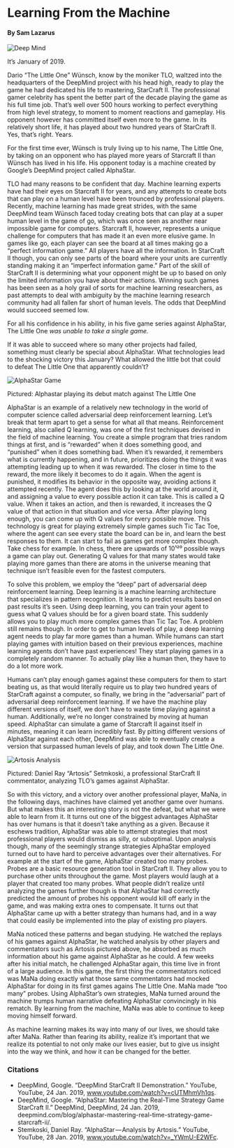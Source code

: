 # Learning From the Machine
#### By Sam Lazarus

![Deep Mind](https://cdn-images-1.medium.com/max/2600/0*NFjaeBpAtq01Urqz)

It’s January of 2019.

Dario “The Little One” Wünsch, know by the moniker TLO, waltzed into the headquarters of the DeepMind project with his head high, ready to play the game he had dedicated his life to mastering, StarCraft II. The professional gamer celebrity has spent the better part of the decade playing the game as his full time job. That’s well over 500 hours working to perfect everything from high level strategy, to moment to moment reactions and gameplay. His opponent however has committed itself even more to the game. In its relatively short life, it has played about two hundred years of StarCraft II. Yes, that’s right. Years.

For the first time ever, Wünsch is truly living up to his name, The Little One, by taking on an opponent who has played more years of Starcraft II than Wünsch has lived in his life. His opponent today is a machine created by Google’s DeepMind project called AlphaStar.

TLO had many reasons to be confident that day. Machine learning experts have had their eyes on Starcraft II for years, and any attempts to create bots that can play on a human level have been trounced by professional players. Recently, machine learning has made great strides, with the same DeepMind team Wünsch faced today creating bots that can play at a super human level in the game of go, which was once seen as another near impossible game for computers. Starcraft II, however, represents a unique challenge for computers that has made it an even more elusive game. In games like go, each player can see the board at all times making go a “perfect information game.” All players have all the information. In StarCraft II though, you can only see parts of the board where your units are currently standing making it an “imperfect information game.” Part of the skill of StarCraft II is determining what your opponent might be up to based on only the limited information you have about their actions. Winning such games has been seen as a holy grail of sorts for machine learning researchers, as past attempts to deal with ambiguity by the machine learning research community had all fallen far short of human levels. The odds that DeepMind would succeed seemed low.

For all his confidence in his ability, in his five game series against AlphaStar, The Little One *was unable to take a single game.*

If it was able to succeed where so many other projects had failed, something must clearly be special about AlphaStar. What technologies lead to the shocking victory this January? What allowed the little bot that could to defeat The Little One that apparently couldn’t?

![AlphaStar Game](https://cdn-images-1.medium.com/max/1600/0*k2Bcc9eDj_fwvD1x.png)

Pictured: Alphastar playing its debut match against The Little One

AlphaStar is an example of a relatively new technology in the world of computer science called adversarial deep reinforcement learning. Let’s break that term apart to get a sense for what all that means. Reinforcement learning, also called Q learning, was one of the first techniques devised in the field of machine learning. You create a simple program that tries random things at first, and is “rewarded” when it does something good, and “punished” when it does something bad. When it’s rewarded, it remembers what is currently happening, and in future, prioritizes doing the things it was attempting leading up to when it was rewarded. The closer in time to the reward, the more likely it becomes to do it again. When the agent is punished, it modifies its behavior in the opposite way, avoiding actions it attempted recently. The agent does this by looking at the world around it, and assigning a value to every possible action it can take. This is called a Q value. When it takes an action, and then is rewarded, it increases the Q value of that action in that situation and vice versa. After playing long enough, you can come up with Q values for every possible move. This technology is great for playing extremely simple games such Tic Tac Toe, where the agent can see every state the board can be in, and learn the best responses to them. It can start to fail as games get more complex though. Take chess for example. In chess, there are upwards of 10¹²⁰ possible ways a game can play out. Generating Q values for that many states would take playing more games than there are atoms in the universe meaning that technique isn’t feasible even for the fastest computers.

To solve this problem, we employ the “deep” part of adversarial deep reinforcement learning. Deep learning is a machine learning architecture that specializes in pattern recognition. It learns to predict results based on past results it’s seen. Using deep learning, you can train your agent to guess what Q values should be for a given board state. This suddenly allows you to play much more complex games than Tic Tac Toe. A problem still remains though. In order to get to human levels of play, a deep learning agent needs to play far more games than a human. While humans can start playing games with intuition based on their previous experiences, machine learning agents don’t have past experiences! They start playing games in a completely random manner. To actually play like a human then, they have to do a lot more work.

Humans can’t play enough games against these computers for them to start beating us, as that would literally require us to play two hundred years of StarCraft against a computer, so finally, we bring in the “adversarial” part of adversarial deep reinforcement learning. If we have the machine play different versions of itself, we don’t have to waste time playing against a human. Additionally, we’re no longer constrained by moving at human speed. AlphaStar can simulate a game of Starcraft II against itself in minutes, meaning it can learn incredibly fast. By pitting different versions of AlphaStar against each other, DeepMind was able to eventually create a version that surpassed human levels of play, and took down The Little One.

![Artosis Analysis](https://cdn-images-1.medium.com/max/2600/1*G58RXOL-elClhxSRWej-hg.png)

Pictured: Daniel Ray “Artosis” Setmkoski, a professional StarCraft II commentator, analyzing TLO’s games against AlphaStar.

So with this victory, and a victory over another professional player, MaNa, in the following days, machines have claimed yet another game over humans. But what makes this an interesting story is not the defeat, but what we were able to learn from it. It turns out one of the biggest advantages AlphaStar has over humans is that it doesn’t take anything as a given. Because it eschews tradition, AlphaStar was able to attempt strategies that most professional players would dismiss as silly, or suboptimal. Upon analysis though, many of the seemingly strange strategies AlphaStar employed turned out to have hard to perceive advantages over their alternatives. For example at the start of the game, AlphaStar created too many probes. Probes are a basic resource generation tool in StarCraft II. They allow you to purchase other units throughout the game. Most players would laugh at a player that created too many probes. What people didn’t realize until analyzing the games further though is that AlphaStar had correctly predicted the amount of probes his opponent would kill off early in the game, and was making extra ones to compensate. It turns out that AlphaStar came up with a better strategy than humans had, and in a way that could easily be implemented into the play of existing pro players.

MaNa noticed these patterns and began studying. He watched the replays of his games against AlphaStar, he watched analysis by other players and commentators such as Artosis pictured above, he absorbed as much information about his game against AlphaStar as he could. A few weeks after his initial match, he challenged AlphaStar again, this time live in front of a large audience. In this game, the first thing the commentators noticed was MaNa doing exactly what those same commentators had mocked AlphaStar for doing in its first games agains The Little One. MaNa made “too many” probes. Using AlphaStar’s own strategies, MaNa turned around the machine trumps human narrative defeating AlphaStar convincingly in his rematch. By learning from the machine, MaNa was able to continue to keep moving himself forward.

As machine learning makes its way into many of our lives, we should take after MaNa. Rather than fearing its ability, realize it’s important that we realize its potential to not only make our lives easier, but to give us insight into the way we think, and how it can be changed for the better.

### Citations

- DeepMind, Google. “DeepMind StarCraft II Demonstration.” YouTube, YouTube, 24 Jan. 2019, www.youtube.com/watch?v=cUTMhmVh1qs.
- DeepMind, Google. “AlphaStar: Mastering the Real-Time Strategy Game StarCraft II.” DeepMind, DeepMind, 24 Jan. 2019, deepmind.com/blog/alphastar-mastering-real-time-strategy-game-starcraft-ii/.
- Stemkoski, Daniel Ray. “AlphaStar — Analysis by Artosis.” YouTube, YouTube, 28 Jan. 2019, www.youtube.com/watch?v=_YWmU-E2WFc.